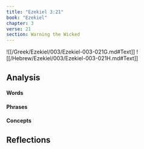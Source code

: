 ```yaml
---
title: "Ezekiel 3:21"
book: "Ezekiel"
chapter: 3
verse: 21
section: Warning the Wicked
---
```

![[/Greek/Ezekiel/003/Ezekiel-003-021G.md#Text]]
![[/Hebrew/Ezekiel/003/Ezekiel-003-021H.md#Text]]

## Analysis

#### Words

#### Phrases

#### Concepts

## Reflections
